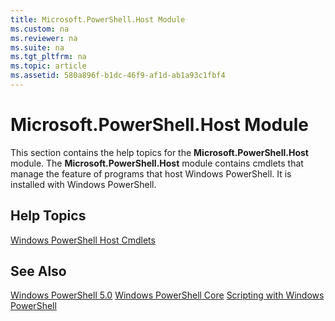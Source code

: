 ```yaml
---
title: Microsoft.PowerShell.Host Module
ms.custom: na
ms.reviewer: na
ms.suite: na
ms.tgt_pltfrm: na
ms.topic: article
ms.assetid: 580a896f-b1dc-46f9-af1d-ab1a93c1fbf4
---
```

# Microsoft.PowerShell.Host Module
This section contains the help topics for the **Microsoft.PowerShell.Host** module. The **Microsoft.PowerShell.Host** module contains cmdlets that manage the feature of programs that host Windows PowerShell. It is installed with Windows PowerShell.

## Help Topics
[Windows PowerShell Host Cmdlets](http://go.microsoft.com/fwlink/?LinkID=245859)

## See Also
[Windows PowerShell 5.0](Windows-PowerShell-5.0.md)
[Windows PowerShell Core](https://technet.microsoft.com/en-us/library/4b75f1e4-f327-48f3-92ab-bf5435094d41)
[Scripting with Windows PowerShell](../../getting-started/fundamental/Scripting-with-Windows-PowerShell.md)

